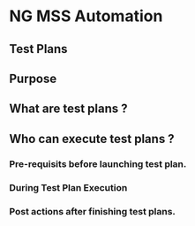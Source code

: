 # NG MSS Automation


## Test Plans

## Purpose

## What are test plans ?

## Who can execute test plans ?

### Pre-requisits before launching test plan.

### During Test Plan Execution

### Post actions after finishing test plans.  

